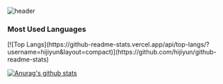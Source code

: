 ![header](https://capsule-render.vercel.app/api?type=Cylinder&color=auto&text=♥WELCOME♥&fontSize=30&fontColor=ffffff)

 <h3>Most Used Languages</h3>
  [![Top Langs](https://github-readme-stats.vercel.app/api/top-langs/?username=hijiyun&layout=compact)](https://github.com/hijiyun/github-readme-stats)

[![Anurag's github stats](https://github-readme-stats.vercel.app/api?username=hijiyun)](https://github.com/hijiyun/github-readme-stats)
